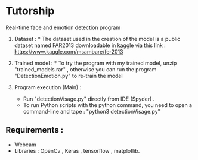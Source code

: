 # Tutorship
Real-time face and emotion detection program
  1. Dataset :
    * The dataset used in the creation of the model is a public dataset named FAR2013 downloadable in kaggle via this link :
    https://www.kaggle.com/msambare/fer2013
    
  2. Trained model :
    * To try the program with my trained model, unzip "trained_models.rar" , otherwise you can run the program "DetectionEmotion.py" to re-train the model
   
  4. Program execution (Main) :
     - Run "detectionVisage.py" directly from IDE (Spyder) .
     - To run Python scripts with the python command, you need to open a command-line and tape : 
           "python3 detectionVisage.py"
     
    
  
   ## Requirements :
   - Webcam 
   - Libraries : OpenCv , Keras , tensorflow , matplotlib.
  
   
